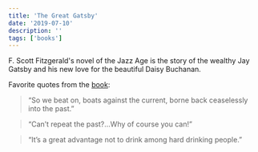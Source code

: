```yaml
---
title: 'The Great Gatsby'
date: '2019-07-10'
description: ''
tags: ['books']
---
```


F. Scott Fitzgerald's novel of the Jazz Age is the story of the wealthy Jay Gatsby and his new love for the beautiful Daisy Buchanan.

Favorite quotes from the [book](http://a.co/8V0TIqt):

> “So we beat on, boats against the current, borne back ceaselessly into the past.”

> “Can’t repeat the past?…Why of course you can!”

> “It’s a great advantage not to drink among hard drinking people.”
